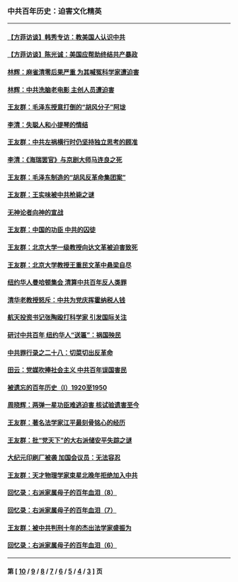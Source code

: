 ### 中共百年历史：迫害文化精英
---
#### [【方菲访谈】韩秀专访：教美国人认识中共](../../pages/nf1176111/n13821310.md?10250430) 
#### [【方菲访谈】陈光诚：美国应帮助终结共产暴政](../../pages/nf1176111/n13759521.md?10250430) 
#### [林辉：麻雀清零后果严重 为其喊冤科学家遭迫害](../../pages/nf1176111/n13746900.md?10250430) 
#### [林辉：中共洗脑老电影 主创人员遭迫害](../../pages/nf1176111/n13699437.md?10250430) 
#### [王友群：毛泽东授意打倒的“胡风分子”阿垅](../../pages/nf1176111/n13592541.md?10250430) 
#### [李清：失聪人和小提琴的情结](../../pages/nf1176111/n13459280.md?10250430) 
#### [王友群：中共左祸横行时仍坚持独立思考的顾准](../../pages/nf1176111/n13444722.md?10250430) 
#### [李清：《海瑞罢官》与京剧大师马连良之死](../../pages/nf1176111/n13412316.md?10250430) 
#### [王友群：毛泽东制造的“胡风反革命集团案”](../../pages/nf1176111/n13324909.md?10250430) 
#### [王友群：王实味被中共枪毙之谜](../../pages/nf1176111/n13307502.md?10250430) 
#### [无神论者向神的宣战](../../pages/nf1176111/n13281535.md?10250430) 
#### [王友群：中国的功臣 中共的囚徒](../../pages/nf1176111/n13291790.md?10250430) 
#### [王友群：北京大学一级教授向达文革被迫害致死](../../pages/nf1176111/n13150966.md?10250430) 
#### [王友群：北京大学教授王重民文革中悬梁自尽](../../pages/nf1176111/n13084645.md?10250430) 
#### [纽约华人曼哈顿集会 清算中共百年反人类罪](../../pages/nf1176111/n13084157.md?10250430) 
#### [清华老教授怒斥：中共为党庆挥霍纳税人钱](../../pages/nf1176111/n13071430.md?10250430) 
#### [航天投资书记张陶殴打科学家 引发国际关注](../../pages/nf1176111/n13069132.md?10250430) 
#### [研讨中共百年 纽约华人“送匾”：祸国殃民](../../pages/nf1176111/n13057367.md?10250430) 
#### [中共罪行录之二十八：切菜切出反革命](../../pages/nf1176111/n13030600.md?10250430) 
#### [田云：党媒吹捧社会主义 中共百年误国害民](../../pages/nf1176111/n13006682.md?10250430) 
#### [被遗忘的百年历史（I）1920至1950](../../pages/nf1176111/n12986411.md?10250430) 
#### [周晓辉：两弹一星功臣难逃迫害 核试验遗害至今](../../pages/nf1176111/n12974997.md?10250430) 
#### [王友群：著名法学家江平最刻骨铭心的经历](../../pages/nf1176111/n12970787.md?10250430) 
#### [王友群：批“党天下”的大右派储安平失踪之谜](../../pages/nf1176111/n12954229.md?10250430) 
#### [大纪元印刷厂被袭 加国会议员：无法容忍](../../pages/nf1176111/n12883028.md?10250430) 
#### [王友群：天才物理学家束星北晚年拒绝加入中共](../../pages/nf1176111/n12792913.md?10250430) 
#### [回忆录：右派家属母子的百年血泪（8）](../../pages/nf1176111/n12706196.md?10250430) 
#### [回忆录：右派家属母子的百年血泪（7）](../../pages/nf1176111/n12706191.md?10250430) 
#### [王友群：被中共判刑十年的杰出法学家盛振为](../../pages/nf1176111/n12706141.md?10250430) 
#### [回忆录：右派家属母子的百年血泪（6）](../../pages/nf1176111/n12698863.md?10250430) 

---
#### 第 [ [10](./10.md?10250430) / [9](./9.md?10250430) / [8](./8.md?10250430) / [7](./7.md?10250430) / [6](./6.md?10250430) / [5](./5.md?10250430) / [4](./4.md?10250430) / [3](./3.md?10250430) ] 页
